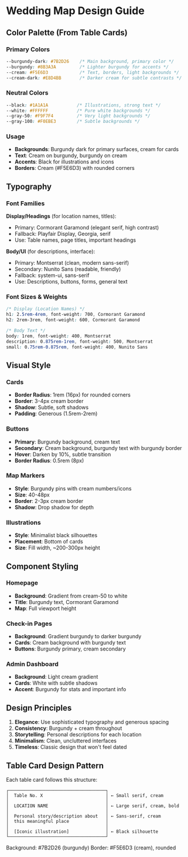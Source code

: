 # Wedding Map Design Guide

## Color Palette (From Table Cards)

### Primary Colors
```css
--burgundy-dark: #7B2D26    /* Main background, primary color */
--burgundy: #8B3A3A         /* Lighter burgundy for accents */
--cream: #F5E6D3            /* Text, borders, light backgrounds */
--cream-dark: #E8D4BB       /* Darker cream for subtle contrasts */
```

### Neutral Colors
```css
--black: #1A1A1A           /* Illustrations, strong text */
--white: #FFFFFF           /* Pure white backgrounds */
--gray-50: #F9F7F4         /* Very light backgrounds */
--gray-100: #F0EBE3        /* Subtle backgrounds */
```

### Usage
- **Backgrounds**: Burgundy dark for primary surfaces, cream for cards
- **Text**: Cream on burgundy, burgundy on cream
- **Accents**: Black for illustrations and icons
- **Borders**: Cream (#F5E6D3) with rounded corners

## Typography

### Font Families

**Display/Headings** (for location names, titles):
- Primary: Cormorant Garamond (elegant serif, high contrast)
- Fallback: Playfair Display, Georgia, serif
- Use: Table names, page titles, important headings

**Body/UI** (for descriptions, interface):
- Primary: Montserrat (clean, modern sans-serif)
- Secondary: Nunito Sans (readable, friendly)
- Fallback: system-ui, sans-serif
- Use: Descriptions, buttons, forms, general text

### Font Sizes & Weights
```css
/* Display (Location Names) */
h1: 2.5rem-4rem, font-weight: 700, Cormorant Garamond
h2: 2rem-3rem, font-weight: 600, Cormorant Garamond

/* Body Text */
body: 1rem, font-weight: 400, Montserrat
description: 0.875rem-1rem, font-weight: 500, Montserrat
small: 0.75rem-0.875rem, font-weight: 400, Nunito Sans
```

## Visual Style

### Cards
- **Border Radius**: 1rem (16px) for rounded corners
- **Border**: 3-4px cream border
- **Shadow**: Subtle, soft shadows
- **Padding**: Generous (1.5rem-2rem)

### Buttons
- **Primary**: Burgundy background, cream text
- **Secondary**: Cream background, burgundy text with burgundy border
- **Hover**: Darken by 10%, subtle transition
- **Border Radius**: 0.5rem (8px)

### Map Markers
- **Style**: Burgundy pins with cream numbers/icons
- **Size**: 40-48px
- **Border**: 2-3px cream border
- **Shadow**: Drop shadow for depth

### Illustrations
- **Style**: Minimalist black silhouettes
- **Placement**: Bottom of cards
- **Size**: Fill width, ~200-300px height

## Component Styling

### Homepage
- **Background**: Gradient from cream-50 to white
- **Title**: Burgundy text, Cormorant Garamond
- **Map**: Full viewport height

### Check-in Pages
- **Background**: Gradient burgundy to darker burgundy
- **Cards**: Cream background with burgundy text
- **Buttons**: Burgundy primary, cream secondary

### Admin Dashboard
- **Background**: Light cream gradient
- **Cards**: White with subtle shadows
- **Accent**: Burgundy for stats and important info

## Design Principles

1. **Elegance**: Use sophisticated typography and generous spacing
2. **Consistency**: Burgundy + cream throughout
3. **Storytelling**: Personal descriptions for each location
4. **Minimalism**: Clean, uncluttered interfaces
5. **Timeless**: Classic design that won't feel dated

## Table Card Design Pattern

Each table card follows this structure:
```
┌─────────────────────────────────────┐
│  Table No. X                        │ ← Small serif, cream
│                                     │
│  LOCATION NAME                      │ ← Large serif, cream, bold
│                                     │
│  Personal story/description about   │ ← Sans-serif, cream
│  this meaningful place              │
│                                     │
│  [Iconic illustration]              │ ← Black silhouette
└─────────────────────────────────────┘
```

Background: #7B2D26 (burgundy)
Border: #F5E6D3 (cream), rounded
